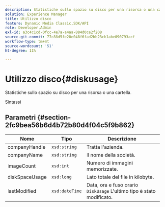 ```yaml
---
description: Statistiche sullo spazio su disco per una risorsa o una cartella.
solution: Experience Manager
title: Utilizzo disco
feature: Dynamic Media Classic,SDK/API
role: Developer,Admin
exl-id: a3c4c1cd-0fcc-4e7a-a4aa-884d0ce2f208
source-git-commit: 77c88d5fe20e048f6fad2bb23cb1abe090793acf
workflow-type: tm+mt
source-wordcount: '51'
ht-degree: 11%

---
```


# Utilizzo disco{#diskusage}

Statistiche sullo spazio su disco per una risorsa o una cartella.

Sintassi

## Parametri {#section-2fc9bea56b6d4b72b80d4f04c5f9b862}

| Nome | Tipo | Descrizione |
|---|---|---|
| companyHandle | `xsd:string` | Tratta l&#39;azienda. |
| companyName | `xsd:string` | Il nome della società. |
| imageCount | `xsd:int` | Numero di immagini memorizzate. |
| diskSpaceUsage | `xsd:long` | Lato totale del file in kilobyte. |
| lastModified | `xsd:dateTime` | Data, ora e fuso orario `DiskUsage` L&#39;ultimo tipo è stato modificato. |

